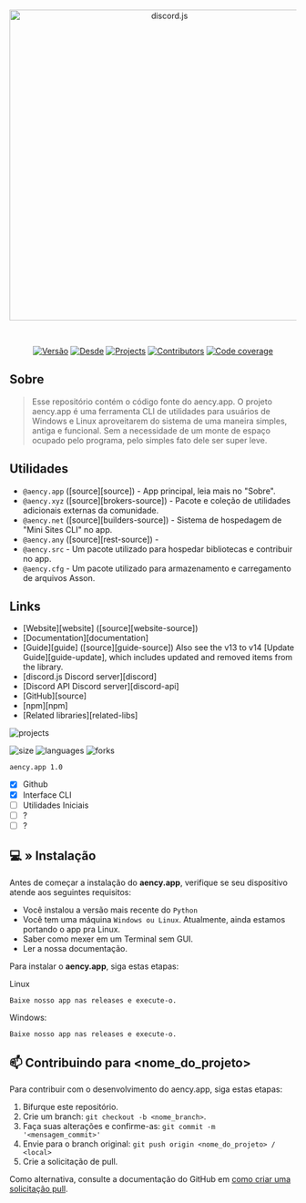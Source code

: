 <div align="center">
	<br />
	<p>
		<a href="https://github.com/aencyco/aencyapp/"><img src="https://www.aency.xyz/cdn/img/aency_banner_rc.png" width="546" alt="discord.js" /></a>
	</p>
	<br />
	<p>
		<a href="https://github.com/aencyco/aencyapp/"><img src="https://img.shields.io/badge/Versão-5-red?labelColor=gray&style=plastic&logoWidth=0" alt="Versão"/></a>
		<a href="https://github.com/aencyco/aencyapp/"><img src="https://img.shields.io/badge/Desde-2022-orange?labelColor=gray&style=plastic&logoWidth=0" alt="Desde" /></a>
		<a href="https://github.com/aencyco/aencyapp/"><img src="https://img.shields.io/badge/Projects-9-florest?labelColor=gray&style=plastic&logoWidth=0" alt="Projects"/></a>
		<a href="https://github.com/discordjs/discord.js/actions"><img src="https://img.shields.io/badge/Contributors-3-aqua?labelColor=gray&style=plastic&logoWidth=0" alt="Contributors" /></a>
		<a href="https://codecov.io/gh/discordjs/discord.js" ><img src="https://codecov.io/gh/discordjs/discord.js/branch/main/graph/badge.svg?precision=2" alt="Code coverage" /></a>
	</p>
</div>

## Sobre

> Esse repositório contém o código fonte do aency.app. O projeto aency.app é uma ferramenta CLI de utilidades para usuários de Windows e Linux aproveitarem do sistema de uma maneira simples, antiga e funcional. Sem a necessidade de um monte de espaço ocupado pelo programa, pelo simples fato dele ser super leve.

## Utilidades
- `@aency.app` ([source][source]) - App principal, leia mais no "Sobre".
- `@aency.xyz` ([source][brokers-source]) - Pacote e coleção de utilidades adicionais externas da comunidade.
- `@aency.net` ([source][builders-source]) - Sistema de hospedagem de "Mini Sites CLI" no app.
- `@aency.any` ([source][rest-source]) - 
- `@aency.src` - Um pacote utilizado para hospedar bibliotecas e contribuir no app.
- `@aency.cfg` - Um pacote utilizado para armazenamento e carregamento de arquivos Asson.

## Links
- [Website][website] ([source][website-source])
- [Documentation][documentation]
- [Guide][guide] ([source][guide-source])
  Also see the v13 to v14 [Update Guide][guide-update], which includes updated and removed items from the library.
- [discord.js Discord server][discord]
- [Discord API Discord server][discord-api]
- [GitHub][source]
- [npm][npm]
- [Related libraries][related-libs]


![projects](https://img.shields.io/badge/projects-5-red?labelColor=gray&style=plastic&logoWidth=0)

![size](https://img.shields.io/github/repo-size/aencyco/aencyapp?size&?style=plastic) ![languages](https://img.shields.io/github/languages/count/aencyco/aencyapp?style=plastic) ![forks](https://img.shields.io/github/forks/aencyco/aencyapp?style=plastic)

`aency.app 1.0`
- [x] Github
- [x] Interface CLI
- [ ] Utilidades Iniciais
- [ ] ?
- [ ] ?

## 💻 » Instalação

Antes de começar a instalação do **aency.app**, verifique se seu dispositivo atende aos seguintes requisitos:

- Você instalou a versão mais recente do `Python`
- Você tem uma máquina `Windows ou Linux`. Atualmente, ainda estamos portando o app pra Linux.
- Saber como mexer em um Terminal sem GUI.
- Ler a nossa documentação.

Para instalar o **aency.app**, siga estas etapas:

Linux

```
Baixe nosso app nas releases e execute-o.
```

Windows:

```
Baixe nosso app nas releases e execute-o.
```

## 📫 Contribuindo para <nome_do_projeto>

Para contribuir com o desenvolvimento do aency.app, siga estas etapas:

1. Bifurque este repositório.
2. Crie um branch: `git checkout -b <nome_branch>`.
3. Faça suas alterações e confirme-as: `git commit -m '<mensagem_commit>'`
4. Envie para o branch original: `git push origin <nome_do_projeto> / <local>`
5. Crie a solicitação de pull.

Como alternativa, consulte a documentação do GitHub em [como criar uma solicitação pull](https://help.github.com/en/github/collaborating-with-issues-and-pull-requests/creating-a-pull-request).

